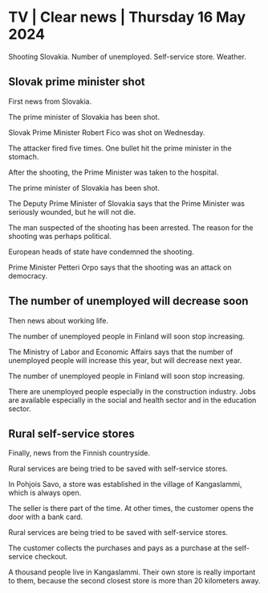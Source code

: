 # TV \| Clear news \| Thursday 16 May 2024

Shooting Slovakia. Number of unemployed. Self-service store. Weather.

## Slovak prime minister shot

First news from Slovakia.

The prime minister of Slovakia has been shot.

Slovak Prime Minister Robert Fico was shot on Wednesday.

The attacker fired five times. One bullet hit the prime minister in the stomach.

After the shooting, the Prime Minister was taken to the hospital.

The prime minister of Slovakia has been shot.

The Deputy Prime Minister of Slovakia says that the Prime Minister was seriously wounded, but he will not die.

The man suspected of the shooting has been arrested. The reason for the shooting was perhaps political.

European heads of state have condemned the shooting.

Prime Minister Petteri Orpo says that the shooting was an attack on democracy.

## The number of unemployed will decrease soon

Then news about working life.

 The number of unemployed people in Finland will soon stop increasing.

The Ministry of Labor and Economic Affairs says that the number of unemployed people will increase this year, but will decrease next year.

 The number of unemployed people in Finland will soon stop increasing.

There are unemployed people especially in the construction industry. Jobs are available especially in the social and health sector and in the education sector.

## Rural self-service stores

Finally, news from the Finnish countryside.

Rural services are being tried to be saved with self-service stores.

In Pohjois Savo, a store was established in the village of Kangaslammi, which is always open.

The seller is there part of the time. At other times, the customer opens the door with a bank card.

Rural services are being tried to be saved with self-service stores.

The customer collects the purchases and pays as a purchase at the self-service checkout.

A thousand people live in Kangaslammi. Their own store is really important to them, because the second closest store is more than 20 kilometers away.
